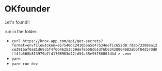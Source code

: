 # OKfounder

Let's found!!

run in the folder:

- `curl https://knox-app.com/api/get-secrets?format=envfile&token=e57540dc241056a5d47b34eef1c652d8:7dab73308ea12ce291baf0a81d69cbf4f0646253c59defeb58db1df6b63428004683abbf84d570d0ff4fb568b813979b7fd1708983d42fd54c35e9578600fd4d > .env`
- `yarn`
- `yarn run dev`
